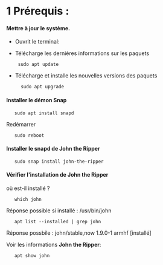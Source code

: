 # 1 Prérequis :

#### Mettre à jour le système.

* Ouvrit le terminal:

* Télécharge les dernières informations sur les paquets

       sudo apt update

* Télécharge et installe les nouvelles versions des paquets 

        sudo apt upgrade

#### Installer le démon **Snap**

       sudo apt install snapd

Redémarrer

       sudo reboot

#### Installer le snapd de **John the Ripper**

       sudo snap install john-the-ripper

#### Vérifier l'installation de **John the Ripper**

où est-il installé ?

       which john

Réponse possible si installé : /usr/bin/john
       
       apt list --installed | grep john
Réponse possbile : john/stable,now 1.9.0-1 armhf [installé]

Voir les informations **John the Ripper**:

       apt show john


